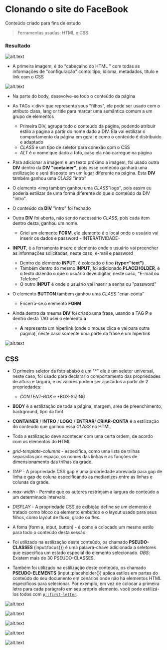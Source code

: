 # Clonando o site do FaceBook

Conteúdo criado para fins de estudo



>  Ferramentas usadas: HTML e CSS



### Resultado

![alt.text](documentation/result.jpg) 



- A primeira imagem, é do "cabeçalho do HTML " com todas as informações de "configuração" como: tipo, idioma, metadados, título e link com o CSS 

![alt.text](documentation/html1.jpg)



- Na parte do body, desevolve-se todo o conteúdo da página
- As TAGs <.div> que representa seus "filhos", ele pode ser usado com o atributo class, lang or title para marcar uma semântica comum a um grupo de elementos
  - Primeira DIV, agrupa todo o conteúdo da página, podendo atribuir estilo a página a partir do nome dado a DIV. Ela vai estilizar o comportamento da página em geral e como o conteúdo é distribuido e adaptado
  - *CLASS* é um tipo de seletor para conexão com o CSS
  - *ALT* é o nome que dado a foto, caso ela não carregue na página
- Para adicionar a imagem e um texto próximo a imagem, foi usado outra **DIV** dentro da **DIV "container"**, pois esse conteúdo ganhará uma estilização e será disposto em um lugar diferente na página. Esta **DIV** também ganhou uma *CLASS* "intro"

- O elemento <img também ganhou uma *CLASS*"logo", pois assim eu poderia estilizar de uma forma diferente do que o conteúdo da DIV "intro".

- O conteúdo da **DIV** "intro" foi fechado

- Outra **DIV** foi aberta, não sendo necessário *CLASS*, pois cada item dentro desta, ganhou um nome.

  - Criei um elemento **FORM**, ele elemento é o local onde o usuário vai inserir os dados e password - INTERATIVIDADE-

- **INPUT**, é a ferramenta insere o elemento onde o usuário vai preencher as informações solicitadas, neste caso, e-mail e password

  - Dentro do elemento **INPUT**, é colocado o tipo **(type="text")**
  - Também dentro do mesmo **INPUT**, foi adicionado **PLACEHOLDER**, é o texto dizendo o que o usuário deve digitar, neste caso, "E-mail ou Telefone"
  - O outro **INPUT** é onde o usuário vai inserir a senha ou "password"
- O elemento **BUTTON** também ganhou uma *CLASS* "criar-conta"

  - Encerra-se o elemento **FORM**

- Ainda dentro da mesma **DIV** foi criado uma frase, usando a TAG **P** e dentro desta TAG usei o elemento **a**

  - **A** representa um hiperlink (onde o mouse clica e vai para outra página), neste caso somente uma parte da frase é um hiperlink

![alt.text](documentation/html2.jpg)



## CSS

- O primeiro seletor da foto abaixo é um "*" ele é um seletor universal, neste caso, foi usado para declarar o comportamento das propriedades de altura e largura, e os valores podem ser ajustados a partir de 2 propriedades:

  - *CONTENT-BOX* e *BOX-SIZING
- **BODY** é a estilização de toda a página, margem, area de preenchimento, background, tipo da font
- **CONTAINER** / **INTRO** / **LOGO** / **ENTRAR**/ **CRIAR-CONTA** é a estilização do conteúdo que ganhou essa *CLASS* no HTML
- Toda a estilização deve acontecer com uma certa ordem, de acordo com os elementos do HTML
- *grid-template-columns* - especifica, como uma lista de trilhas separadas por espaço, os nomes das linhas e as funções de dimensionamento das trilhas da grade.
- *GAP* - A propriedade CSS gap é uma propriedade abreviada para gap de linha e gap de coluna especificando as medianizes entre as linhas e colunas da grade.
- *max-width*  - Permite que os autores restrinjam a largura do conteúdo a um determinado intervalo.
- *DISPLAY* - A propriedade CSS de exibição define se um elemento é tratado como bloco ou elemento embutido e o layout usado para seus filhos, como layout de fluxo, grade ou flex.
- A foma (form a, input, button) - é como é colocado um mesmo estilo para todo o conteúdo desta sessão.
- Foi utilizado na estilização deste conteúdo, os chamado **PSEUDO-CLASSES** (input:focus{}) é uma palavra-chave adicionada a seletores que especifica um estado especial do elemento selecionado. *OBS*: Existem mais de 30 PSEUDO-CLASSES.
- Também foi utilizado na estilização deste conteúdo, os chamado **PSEUDO-ELEMENTS** (input::placeholder{}) aplica estilos em partes do conteúdo do seu documento em cenários onde não há elementos HTML específicos para selecionar. Por exemplo, em vez de colocar a primeira letra para cada parágrafo em seu próprio elemento. você pode estilizá-los todos com `p`[`::first-letter`](https://developer.mozilla.org/pt-BR/docs/Web/CSS/::first-letter).

![alt.text](documentation/css1.jpg)

![alt.text](documentation/css2.jpg)

![alt.text](documentation/css3.jpg)

![alt.text](documentation/css4.jpg)

![alt.text](documentation/css5.jpg)